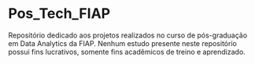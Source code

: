 # Pos_Tech_FIAP
Repositório dedicado aos projetos realizados no curso de pós-graduação em Data Analytics da FIAP. Nenhum estudo presente neste repositório possui fins lucrativos, somente fins acadêmicos de treino e aprendizado.
